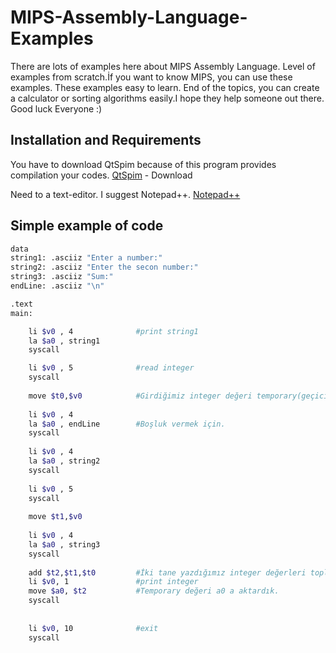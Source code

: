 # MIPS-Assembly-Language-Examples
There are lots of examples here about MIPS Assembly Language. Level of examples from scratch.İf you want to know MIPS, you can use these examples. These examples easy to learn. End of the topics, you can create a calculator or sorting algorithms easily.I hope they help someone out there. Good luck Everyone :)

## Installation and Requirements
You have to download QtSpim because of this program provides  compilation  your codes.
[QtSpim](http://spimsimulator.sourceforge.net/) - Download

Need to a text-editor. I suggest Notepad++.
[Notepad++](https://notepad-plus-plus.org/download/v7.7.html)

## Simple example of code
```bash
data
string1: .asciiz "Enter a number:"
string2: .asciiz "Enter the secon number:"
string3: .asciiz "Sum:"
endLine: .asciiz "\n"

.text
main:

	li $v0 , 4				#print string1 
	la $a0 , string1  
	syscall

	li $v0 , 5	 			#read integer
	syscall
	
	move $t0,$v0            #Girdiğimiz integer değeri temporary(geçici) değere akttardık.
	
	li $v0 , 4
	la $a0 , endLine        #Boşluk vermek için. 
	syscall
	
	li $v0 , 4
	la $a0 , string2        
	syscall
	
	li $v0 , 5
	syscall
	
	move $t1,$v0             
	
	li $v0 , 4
	la $a0 , string3
	syscall
	
	add $t2,$t1,$t0			#İki tane yazdığımız integer değerleri toplayıp $t2 temporary değere aktardık.s
	li $v0, 1			    #print integer
	move $a0, $t2			#Temporary değeri a0 a aktardık.
	syscall
	
		 
	li $v0, 10              #exit
	syscall
	


```


